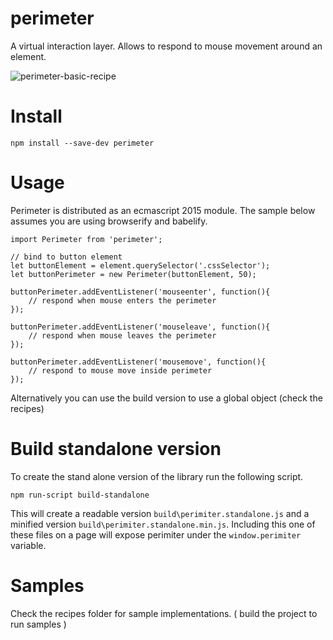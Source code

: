 # perimeter

A virtual interaction layer. Allows to respond to mouse movement around an element.

![perimeter-basic-recipe](https://cloud.githubusercontent.com/assets/299887/12561923/b84409e8-c3a2-11e5-96e3-775375c4cafb.gif)

# Install

    npm install --save-dev perimeter


# Usage

Perimeter is distributed as an ecmascript 2015 module. The sample below assumes you are using browserify and babelify.

    import Perimeter from 'perimeter';
    
    // bind to button element
    let buttonElement = element.querySelector('.cssSelector');
    let buttonPerimeter = new Perimeter(buttonElement, 50);
    
    buttonPerimeter.addEventListener('mouseenter', function(){
        // respond when mouse enters the perimeter
    });
    
    buttonPerimeter.addEventListener('mouseleave', function(){
        // respond when mouse leaves the perimeter
    });
    
    buttonPerimeter.addEventListener('mousemove', function(){
        // respond to mouse move inside perimeter
    });

Alternatively you can use the build version to use a global object (check the recipes)

# Build standalone version

To create the stand alone version of the library run the following script.

    npm run-script build-standalone
    
This will create a readable version `build\perimiter.standalone.js` and a minified version `build\perimiter.standalone.min.js`. 
Including this one of these files on a page will expose perimiter under the `window.perimiter` variable.

# Samples

Check the recipes folder for sample implementations. ( build the project to run samples )

